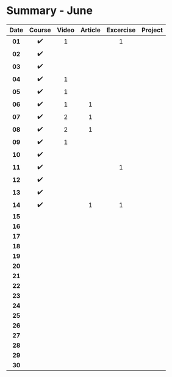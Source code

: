# Summary - June

| Date | Course | Video | Article | Excercise | Project |
| :--: | :----: | :---: | :-----: | :-------: | :-----: |
| **01** | ✔️  | 1     |         | 1
| **02** | ✔️  |
| **03** | ✔️  |
| **04** | ✔️  | 1     |
| **05** | ✔️  | 1     |
| **06** | ✔️  | 1     | 1
| **07** | ✔️  | 2     | 1 
| **08** | ✔️  | 2     | 1
| **09** | ✔️  | 1
| **10** | ✔️  |
| **11** | ✔️  |       |         | 1
| **12** | ✔️  |
| **13** | ✔️  |
| **14** | ✔️  |       | 1       | 1
| **15** |
| **16** |
| **17** |
| **18** |
| **19** |
| **20** |
| **21** |
| **22** |
| **23** |
| **24** |
| **25** |
| **26** |
| **27** |
| **28** |
| **29** |
| **30** |

